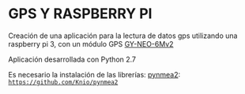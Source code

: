 # GPS Y RASPBERRY PI

Creación de una aplicación para la lectura de datos gps utilizando una raspberry pi 3, con un módulo GPS <a href="https://www.dx.com/p/gy-neo6mv2-flight-controller-gps-module-blue-232595#.W_P0_ej7SUk">GY-NEO-6Mv2</a>

Aplicación desarrollada con Python 2.7

Es necesario la instalación de las librerías: <a href= "https://github.com/Knio/pynmea2">pynmea2</a>:
<code>https://github.com/Knio/pynmea2</code>
